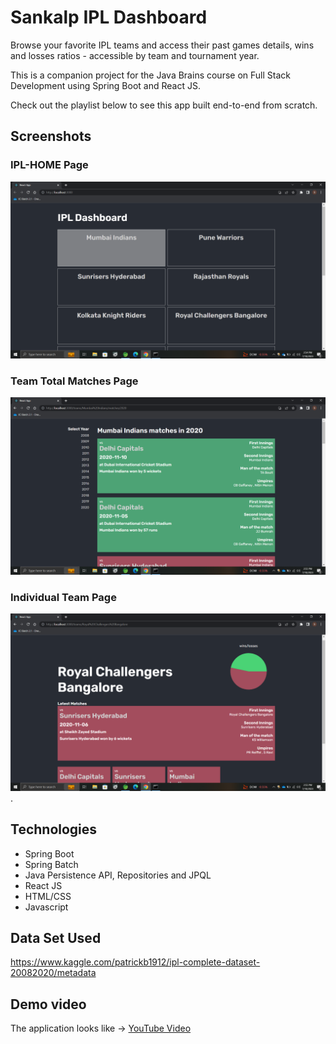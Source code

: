 # Sankalp IPL Dashboard

Browse your favorite IPL teams and access their past games details, wins and losses ratios - accessible by team and tournament year.

This is a companion project for the Java Brains course on Full Stack Development using Spring Boot and React JS.

Check out the playlist below to see this app built end-to-end from scratch.



## Screenshots

### IPL-HOME Page

![Team Page Page](/ipl-home.png)

### Team Total Matches Page

![Matches Page](/ipl-yearlyMatchRecord.png)

### Individual Team Page

![Matches Page](/ipl-individualTeam.png).

## Technologies

* Spring Boot
* Spring Batch
* Java Persistence API, Repositories and JPQL
* React JS
* HTML/CSS
* Javascript

## Data Set Used
https://www.kaggle.com/patrickb1912/ipl-complete-dataset-20082020/metadata


## Demo video
The application looks like -> [YouTube Video](https://youtube.com/playlist?list=PLqq-6Pq4lTTa8V613TZhGq4o8hSgkMGQ0
)  
